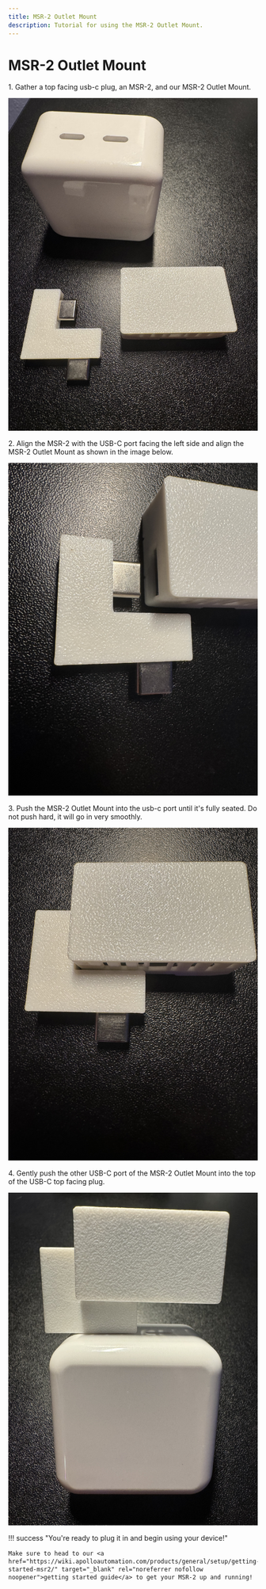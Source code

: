 ```yaml
---
title: MSR-2 Outlet Mount
description: Tutorial for using the MSR-2 Outlet Mount.
---
```

# MSR-2 Outlet Mount

1\. Gather a top facing usb-c plug, an MSR-2, and our MSR-2 Outlet Mount.

![](assets/msr-2-outlet-mount-pic-1.jpg)

2\. Align the MSR-2 with the USB-C port facing the left side and align the MSR-2 Outlet Mount as shown in the image below.

![](assets/msr-2-outlet-mount-pic-2.jpg)

3\. Push the MSR-2 Outlet Mount into the usb-c port until it's fully seated. Do not push hard, it will go in very smoothly.

![](assets/msr-2-outlet-mount-pic-3.jpg)

4\. Gently push the other USB-C port of the MSR-2 Outlet Mount into the top of the USB-C top facing plug.

![](assets/msr-2-outlet-mount-pic-4.jpg)

!!! success "You're ready to plug it in and begin using your device!"

    Make sure to head to our <a href="https://wiki.apolloautomation.com/products/general/setup/getting-started-msr2/" target="_blank" rel="noreferrer nofollow noopener">getting started guide</a> to get your MSR-2 up and running!